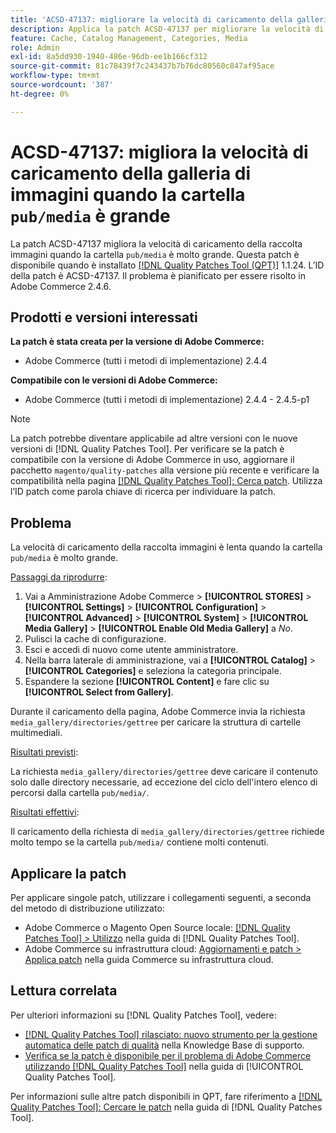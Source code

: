 ```yaml
---
title: 'ACSD-47137: migliorare la velocità di caricamento della galleria di immagini "pub/media" cartella big'
description: Applica la patch ACSD-47137 per migliorare la velocità di caricamento della galleria di immagini quando la cartella "pub/media" è molto grande.
feature: Cache, Catalog Management, Categories, Media
role: Admin
exl-id: 8a5dd930-1940-486e-96db-ee1b166cf312
source-git-commit: 81c78439f7c243437b7b76dc80560c847af95ace
workflow-type: tm+mt
source-wordcount: '387'
ht-degree: 0%

---
```


# ACSD-47137: migliora la velocità di caricamento della galleria di immagini quando la cartella `pub/media` è grande

La patch ACSD-47137 migliora la velocità di caricamento della raccolta immagini quando la cartella `pub/media` è molto grande. Questa patch è disponibile quando è installato [[!DNL Quality Patches Tool (QPT)]](https://experienceleague.adobe.com/it/docs/commerce-knowledge-base/kb/announcements/commerce-announcements/magento-quality-patches-released-new-tool-to-self-serve-quality-patches) 1.1.24. L’ID della patch è ACSD-47137. Il problema è pianificato per essere risolto in Adobe Commerce 2.4.6.

## Prodotti e versioni interessati

**La patch è stata creata per la versione di Adobe Commerce:**
* Adobe Commerce (tutti i metodi di implementazione) 2.4.4

**Compatibile con le versioni di Adobe Commerce:**
* Adobe Commerce (tutti i metodi di implementazione) 2.4.4 - 2.4.5-p1

>[!NOTE]
>
>La patch potrebbe diventare applicabile ad altre versioni con le nuove versioni di [!DNL Quality Patches Tool]. Per verificare se la patch è compatibile con la versione di Adobe Commerce in uso, aggiornare il pacchetto `magento/quality-patches` alla versione più recente e verificare la compatibilità nella pagina [[!DNL Quality Patches Tool]: Cerca patch](https://experienceleague.adobe.com/tools/commerce-quality-patches/index.html?lang=it). Utilizza l’ID patch come parola chiave di ricerca per individuare la patch.

## Problema

La velocità di caricamento della raccolta immagini è lenta quando la cartella `pub/media` è molto grande.

<u>Passaggi da riprodurre</u>:

1. Vai a Amministrazione Adobe Commerce > **[!UICONTROL STORES]** > **[!UICONTROL Settings]** > **[!UICONTROL Configuration]** > **[!UICONTROL Advanced]** > **[!UICONTROL System]** > **[!UICONTROL Media Gallery]** > **[!UICONTROL Enable Old Media Gallery]** a _No_.
1. Pulisci la cache di configurazione.
1. Esci e accedi di nuovo come utente amministratore.
1. Nella barra laterale di amministrazione, vai a **[!UICONTROL Catalog]** > **[!UICONTROL Categories]** e seleziona la categoria principale.
1. Espandere la sezione **[!UICONTROL Content]** e fare clic su **[!UICONTROL Select from Gallery]**.

Durante il caricamento della pagina, Adobe Commerce invia la richiesta `media_gallery/directories/gettree` per caricare la struttura di cartelle multimediali.

<u>Risultati previsti</u>:

La richiesta `media_gallery/directories/gettree` deve caricare il contenuto solo dalle directory necessarie, ad eccezione del ciclo dell&#39;intero elenco di percorsi dalla cartella `pub/media/`.

<u>Risultati effettivi</u>:

Il caricamento della richiesta di `media_gallery/directories/gettree` richiede molto tempo se la cartella `pub/media/` contiene molti contenuti.

## Applicare la patch

Per applicare singole patch, utilizzare i collegamenti seguenti, a seconda del metodo di distribuzione utilizzato:

* Adobe Commerce o Magento Open Source locale: [[!DNL Quality Patches Tool] > Utilizzo](/help/tools/quality-patches-tool/usage.md) nella guida di [!DNL Quality Patches Tool].
* Adobe Commerce su infrastruttura cloud: [Aggiornamenti e patch > Applica patch](https://experienceleague.adobe.com/docs/commerce-cloud-service/user-guide/develop/upgrade/apply-patches.html?lang=it) nella guida Commerce su infrastruttura cloud.

## Lettura correlata

Per ulteriori informazioni su [!DNL Quality Patches Tool], vedere:

* [[!DNL Quality Patches Tool] rilasciato: nuovo strumento per la gestione automatica delle patch di qualità](https://experienceleague.adobe.com/it/docs/commerce-knowledge-base/kb/announcements/commerce-announcements/magento-quality-patches-released-new-tool-to-self-serve-quality-patches) nella Knowledge Base di supporto.
* [Verifica se la patch è disponibile per il problema di Adobe Commerce utilizzando  [!DNL Quality Patches Tool]](/help/tools/quality-patches-tool/patches-available-in-qpt/check-patch-for-magento-issue-with-magento-quality-patches.md) nella guida di [!UICONTROL Quality Patches Tool].


Per informazioni sulle altre patch disponibili in QPT, fare riferimento a [[!DNL Quality Patches Tool]: Cercare le patch](https://experienceleague.adobe.com/tools/commerce-quality-patches/index.html?lang=it) nella guida di [!DNL Quality Patches Tool].
